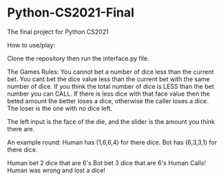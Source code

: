 # Python-CS2021-Final
The final project for Python CS2021

How to use/play:

Clone the repository then run the interface.py file.

The Games Rules: 
    You cannot bet a number of dice less than the current bet.
    You cant bet the dice value less than the current bet with the same number of dice.
    If you think the total number of dice is LESS than the bet number you can CALL.
        If there is less dice with that face value then the beted amount the better loses a dice, otherwise the caller loses a dice.   
    The loser is the one with no dice left.
    
The left input is the face of the die, and the slider is the amount you think there are.



An example round:
Human has (1,6,6,4) for there dice.
Bot has (6,3,3,1) for there dice.

Human bet 2 dice that are 6's
Bot bet 3 dice that are 6's
Human Calls!
Human was wrong and lost a dice!
